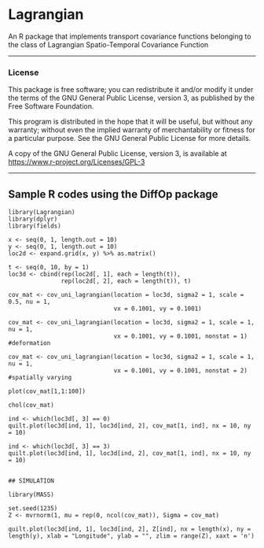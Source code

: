 # Lagrangian
An R package that implements transport covariance
  functions belonging to the class of Lagrangian Spatio-Temporal
  Covariance Function

---

### License

This package is free software; you can redistribute it and/or modify it
under the terms of the GNU General Public License, version 3, as
published by the Free Software Foundation.

This program is distributed in the hope that it will be useful, but
without any warranty; without even the implied warranty of
merchantability or fitness for a particular purpose.  See the GNU
General Public License for more details.

A copy of the GNU General Public License, version 3, is available at
<https://www.r-project.org/Licenses/GPL-3>

---

## Sample R codes using the DiffOp package

```
library(Lagrangian)
library(dplyr)
library(fields)

x <- seq(0, 1, length.out = 10)
y <- seq(0, 1, length.out = 10)
loc2d <- expand.grid(x, y) %>% as.matrix()

t <- seq(0, 10, by = 1)
loc3d <- cbind(rep(loc2d[, 1], each = length(t)),
               rep(loc2d[, 2], each = length(t)), t)

cov_mat <- cov_uni_lagrangian(location = loc3d, sigma2 = 1, scale = 0.5, nu = 1, 
                              vx = 0.1001, vy = 0.1001)

cov_mat <- cov_uni_lagrangian(location = loc3d, sigma2 = 1, scale = 1, nu = 1, 
                              vx = 0.1001, vy = 0.1001, nonstat = 1) #deformation

cov_mat <- cov_uni_lagrangian(location = loc3d, sigma2 = 1, scale = 1, nu = 1, 
                              vx = 0.1001, vy = 0.1001, nonstat = 2) #spatially varying

plot(cov_mat[1,1:100])

chol(cov_mat)

ind <- which(loc3d[, 3] == 0)
quilt.plot(loc3d[ind, 1], loc3d[ind, 2], cov_mat[1, ind], nx = 10, ny = 10)

ind <- which(loc3d[, 3] == 3)
quilt.plot(loc3d[ind, 1], loc3d[ind, 2], cov_mat[1, ind], nx = 10, ny = 10)


## SIMULATION

library(MASS)

set.seed(1235)
Z <- mvrnorm(1, mu = rep(0, ncol(cov_mat)), Sigma = cov_mat)

quilt.plot(loc3d[ind, 1], loc3d[ind, 2], Z[ind], nx = length(x), ny = length(y), xlab = "Longitude", ylab = "", zlim = range(Z), xaxt = 'n')

```
